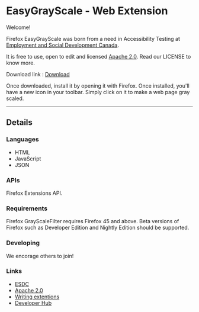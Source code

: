 # EasyGrayScale - Web Extension
Welcome!

Firefox EasyGrayScale was born from a need in Accessibility Testing at [Employment and Social Development Canada](https://www.canada.ca/en/employment-social-development.html).

It is free to use, open to edit and licensed [Apache 2.0](http://www.apache.org/licenses/LICENSE-2.0.html). Read our LICENSE to know more.

Download link : [Download](https://github.com/MaximPerry/Firefox-GrayScaleFilter/blob/master/compiled/firefox_GrayscaleFilter.xpi?raw=true)

Once downloaded, install it by opening it with Firefox. Once installed, you'll have a new icon in your toolbar. Simply click on it to make a web page gray scaled.
__________
## Details
### Languages 
- HTML
- JavaScript
- JSON

### APIs
Firefox Extensions API.

### Requirements
Firefox GrayScaleFilter requires Firefox 45 and above. Beta versions of Firefox such as Developer Edition and Nightly Edition should be supported.

### Developing
We encorage others to join!

### Links
- [ESDC](https://www.canada.ca/en/employment-social-development.html)
- [Apache 2.0](http://www.apache.org/licenses/LICENSE-2.0.html)
- [Writing extentions](https://developer.mozilla.org/en-US/Add-ons/WebExtensions/Your_first_WebExtension)
- [Developer Hub](https://addons.mozilla.org/en-US/developers/)
